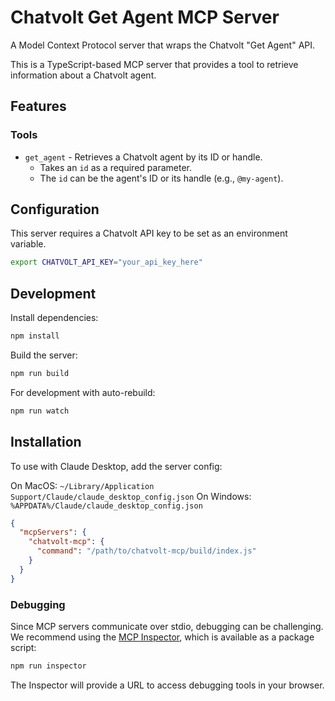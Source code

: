 # Chatvolt Get Agent MCP Server

A Model Context Protocol server that wraps the Chatvolt "Get Agent" API.

This is a TypeScript-based MCP server that provides a tool to retrieve information about a Chatvolt agent.

## Features

### Tools
- `get_agent` - Retrieves a Chatvolt agent by its ID or handle.
  - Takes an `id` as a required parameter.
  - The `id` can be the agent's ID or its handle (e.g., `@my-agent`).

## Configuration

This server requires a Chatvolt API key to be set as an environment variable.

```bash
export CHATVOLT_API_KEY="your_api_key_here"
```

## Development

Install dependencies:
```bash
npm install
```

Build the server:
```bash
npm run build
```

For development with auto-rebuild:
```bash
npm run watch
```

## Installation

To use with Claude Desktop, add the server config:

On MacOS: `~/Library/Application Support/Claude/claude_desktop_config.json`
On Windows: `%APPDATA%/Claude/claude_desktop_config.json`

```json
{
  "mcpServers": {
    "chatvolt-mcp": {
      "command": "/path/to/chatvolt-mcp/build/index.js"
    }
  }
}
```

### Debugging

Since MCP servers communicate over stdio, debugging can be challenging. We recommend using the [MCP Inspector](https://github.com/modelcontextprotocol/inspector), which is available as a package script:

```bash
npm run inspector
```

The Inspector will provide a URL to access debugging tools in your browser.
